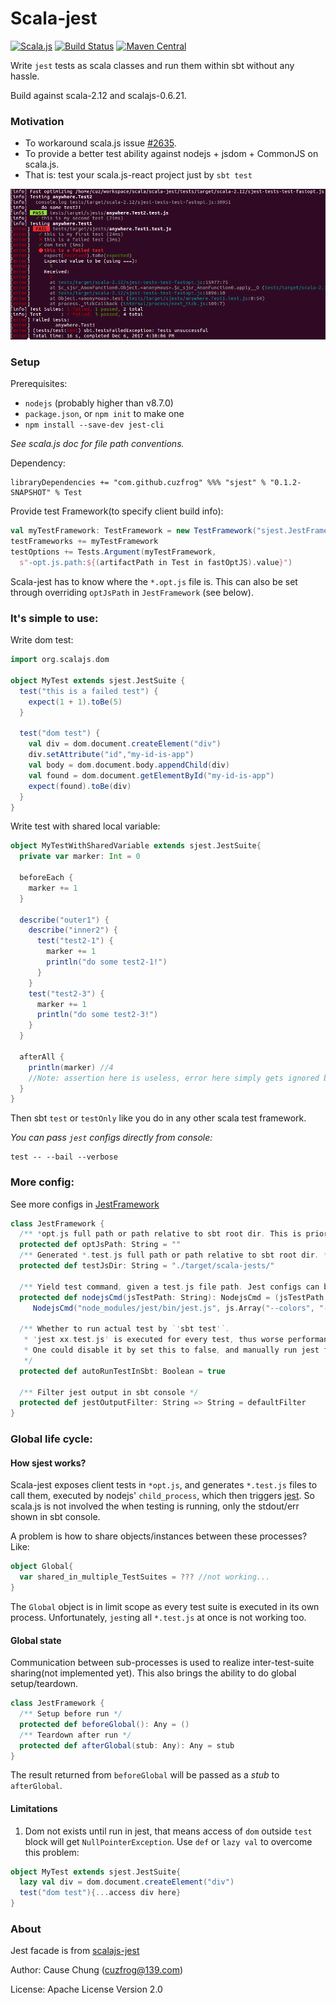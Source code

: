 # Scala-jest
[![Scala.js](https://www.scala-js.org/assets/badges/scalajs-0.6.17.svg)](https://www.scala-js.org)
[![Build Status](https://travis-ci.org/cuzfrog/scala-jest.svg?branch=master)](https://travis-ci.org/cuzfrog/scala-jest)
[![Maven Central](https://maven-badges.herokuapp.com/maven-central/com.github.cuzfrog/sjest_sjs0.6_2.12/badge.svg)](https://search.maven.org/#search%7Cga%7C1%7Csjest)

Write `jest` tests as scala classes and run them within sbt without any hassle.

Build against scala-2.12 and scalajs-0.6.21.

### Motivation
* To workaround scala.js issue [#2635](https://github.com/scala-js/scala-js/issues/2635).
* To provide a better test ability against nodejs + jsdom + CommonJS on scala.js.
* That is: test your scala.js-react project just by `sbt test`

![scala-jest-demo.png](demo-pic/scala-jest-demo.png)

### Setup

Prerequisites:

* `nodejs` (probably higher than v8.7.0) 
* `package.json`, or `npm init` to make one
* `npm install --save-dev jest-cli`

_See scala.js doc for file path conventions._

Dependency:

    libraryDependencies += "com.github.cuzfrog" %%% "sjest" % "0.1.2-SNAPSHOT" % Test

Provide test Framework(to specify client build info):
```scala
val myTestFramework: TestFramework = new TestFramework("sjest.JestFramework")
testFrameworks += myTestFramework
testOptions += Tests.Argument(myTestFramework,
  s"-opt.js.path:${(artifactPath in Test in fastOptJS).value}")
```
Scala-jest has to know where the `*.opt.js` file is.
This can also be set through overriding `optJsPath` in `JestFramework` (see below).

### It's simple to use:

Write dom test:

```scala
import org.scalajs.dom

object MyTest extends sjest.JestSuite {
  test("this is a failed test") {
    expect(1 + 1).toBe(5)
  }

  test("dom test") {
    val div = dom.document.createElement("div")
    div.setAttribute("id","my-id-is-app")
    val body = dom.document.body.appendChild(div)
    val found = dom.document.getElementById("my-id-is-app")
    expect(found).toBe(div)
  }
}
```

Write test with shared local variable:

```scala
object MyTestWithSharedVariable extends sjest.JestSuite{
  private var marker: Int = 0

  beforeEach {
    marker += 1
  }
  
  describe("outer1") {
    describe("inner2") {
      test("test2-1") {
        marker += 1
        println("do some test2-1!")
      }
    }
    test("test2-3") {
      marker += 1
      println("do some test2-3!")
    }
  }
    
  afterAll {
    println(marker) //4
    //Note: assertion here is useless, error here simply gets ignored by jest.
  }
}
```

Then sbt `test` or `testOnly` like you do in any other scala test framework.

_You can pass `jest` configs directly from console:_

    test -- --bail --verbose

### More config:

See more configs in [JestFramework](src/main/scala/sjest/JestFramework.scala)
```scala
class JestFramework {
  /** *opt.js full path or path relative to sbt root dir. This is prior to args */
  protected def optJsPath: String = ""
  /** Generated *.test.js full path or path relative to sbt root dir. */
  protected def testJsDir: String = "./target/scala-jests/"

  /** Yield test command, given a test.js file path. Jest configs can be put here. */
  protected def nodejsCmd(jsTestPath: String): NodejsCmd = (jsTestPath: String) =>
     NodejsCmd("node_modules/jest/bin/jest.js", js.Array("--colors", "--bail", jsTestPath))
  
  /** Whether to run actual test by `'sbt test'`.
   * 'jest xx.test.js' is executed for every test, thus worse performance.
   * One could disable it by set this to false, and manually run jest from command line.
   */
  protected def autoRunTestInSbt: Boolean = true
  
  /** Filter jest output in sbt console */
  protected def jestOutputFilter: String => String = defaultFilter
}
```

### Global life cycle:

#### How sjest works?
Scala-jest exposes client tests in `*opt.js`, and generates `*.test.js` files to call them,
executed by nodejs' `child_process`, which then triggers [jest](https://facebook.github.io/jest).
So scala.js is not involved the when testing is running, only the stdout/err shown in sbt console.

A problem is how to share objects/instances between these processes? Like:
```scala
object Global{
  var shared_in_multiple_TestSuites = ??? //not working...
}
```
The `Global` object is in limit scope as every test suite is executed in its own process.
Unfortunately, `jest`ing all `*.test.js` at once is not working too.

#### Global state

Communication between sub-processes is used to realize inter-test-suite sharing(not implemented yet).
This also brings the ability to do global setup/teardown.
```scala
class JestFramework {
  /** Setup before run */
  protected def beforeGlobal(): Any = ()
  /** Teardown after run */
  protected def afterGlobal(stub: Any): Any = stub
}
```
The result returned from `beforeGlobal` will be passed as a _stub_ to `afterGlobal`.
 
#### Limitations

1. Dom not exists until run in jest,
 that means access of `dom` outside `test` block will get `NullPointerException`.
 Use `def` or `lazy val` to overcome this problem:
```scala
object MyTest extends sjest.JestSuite{
  lazy val div = dom.document.createElement("div")
  test("dom test"){...access div here}
}
```

### About

Jest facade is from [scalajs-jest](https://github.com/scalajs-jest/core)
 
Author: Cause Chung (cuzfrog@139.com)
 
License: Apache License Version 2.0
